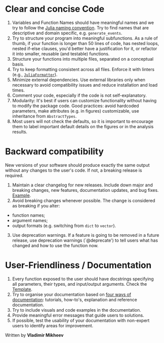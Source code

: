 # Clear and concise Code  
1. Variables and Function Names should have meaningful names and we try to follow the [Julia naming convention](https://docs.julialang.org/en/v1/manual/style-guide/#Use-naming-conventions-consistent-with-Julia-base/). Try to find names that are descriptive and domain specific, e.g. `generate_events`.
2. Try to structure your program into meaningful subfunctions. As a rule of thumb, if your function is longer than 50 lines of code, has nested loops, nested if-else clauses, you'd better have a justification for it, or refactor it into smaller, reusable (and testable) functions.
3. Structure your functions into multiple files, separated on a conceptual basis.
4. Try to keep formatting consistent across all files. Enforce it with linters (e.g., [`JuliaFormatter`](https://domluna.github.io/JuliaFormatter.jl/stable/)).
5. Minimize external dependencies. Use external libraries only when necessary to avoid compatibility issues and reduce installation and load times.
6. Comment your code, especially if the code is not self-explanatory.
7. Modularity: It's best if users can customize functionality without having to modify the package code. Good practices: avoid hardcoded parameters, make attributes (e.g. in figures) customizable, use inheritance from `AbstractTypes`.
6. Most users will not check the defaults, so it is important to encourage them to label important default details on the figures or in the analysis results.


# Backward compatibility 
New versions of your software should produce exactly the same output without any changes to the user's code. If not, a breaking release is required.

1. Maintain a clear changelog for new releases. Include down major and breaking changes, new features, documentation updates, and bug fixes.  [Example](https://github.com/unfoldtoolbox/UnfoldSim.jl/releases).
2. Avoid breaking changes whenever possible. The change is considered as breaking if you alter:
  - function names;  
  - argument names;  
  - output formats (e.g. switching from `dict` to `vector`).  
3. Use deprecation warnings. If a feature is going to be removed in a future release, use deprecation warnings (`@deprecate') to tell users what has changed and how to use the function now.

# User-Friendliness / Documentation
1. Every function exposed to the user should have docstrings specifying all parameters, their types, and input/output arguments. Check the [Template](https://unfoldtoolbox.github.io/UnfoldDocs/main/developer/#Docstring-templates).
2. Try to organise your documentation based on [four ways of documentation](https://docs.divio.com/documentation-system/): tutorials, how-to's, explanation and reference documentation.
3. Try to include visuals and code examples in the documentation.
4. Provide meaningful error messages that guide users to solutions.
5. If possible, test the usability of your documentation with non-expert users to identify areas for improvement.

Written by **Vladimir Mikheev**
